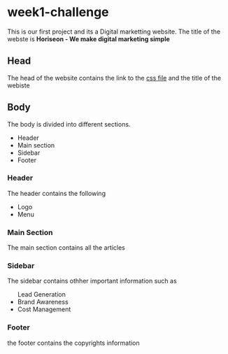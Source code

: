 # week1-challenge

This is our first project and its a Digital marketting website.
The title of the webste is <b>Horiseon - We make digital marketing simple</b>

<h2>Head</h2>
The head of the website contains the link to the <a href="https://github.com/awaisav/week1-challenge/blob/main/assets/css/style.css" target="_blank">css file</a>
and the title of the webiste

<h2>Body</h2>
The body is divided into different sections.
<ul>
  <li>Header</li>
  <li>Main section</li>
  <li>Sidebar</li>
  <li>Footer</li>
</ul>

<h3>Header</h3>
The header contains the following
<ul>
  <li>Logo</li>
  <li>Menu</li>
</ul>

<h3>Main Section</h3>
The main section contains all the articles

<h3>Sidebar</h3>
The sidebar contains othher important information such as
  <ul
   <li>Lead Generation</li>
   <li>Brand Awareness</li>
   <li>Cost Management</li>
  </ul>
  
<h3>Footer</h3>
the footer contains the copyrights information
